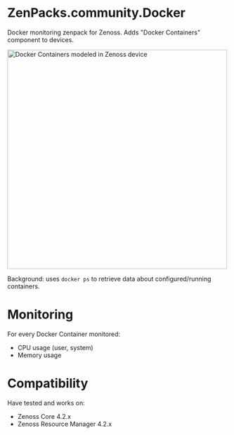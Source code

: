 ZenPacks.community.Docker
=========================

Docker monitoring zenpack for Zenoss. Adds "Docker Containers" component to devices.

<img src="https://raw.githubusercontent.com/vsergeyev/ZenPacks.community.Docker/master/screenshot1.png" width=500 alt="Docker Containers modeled in Zenoss device" />

Background: uses `docker ps` to retrieve data about configured/running containers.


Monitoring
==========

For every Docker Container monitored:

 - CPU usage (user, system)
 - Memory usage


Compatibility
=============

Have tested and works on:

- Zenoss Core 4.2.x
- Zenoss Resource Manager 4.2.x

